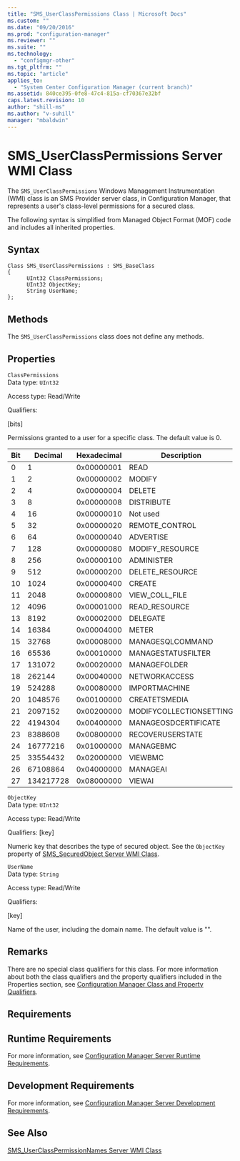 ```yaml
---
title: "SMS_UserClassPermissions Class | Microsoft Docs"
ms.custom: ""
ms.date: "09/20/2016"
ms.prod: "configuration-manager"
ms.reviewer: ""
ms.suite: ""
ms.technology:
  - "configmgr-other"
ms.tgt_pltfrm: ""
ms.topic: "article"
applies_to:
  - "System Center Configuration Manager (current branch)"
ms.assetid: 840ce395-0fe8-47c4-815a-cf70367e32bf
caps.latest.revision: 10
author: "shill-ms"
ms.author: "v-suhill"
manager: "mbaldwin"
---
```

# SMS_UserClassPermissions Server WMI Class
The `SMS_UserClassPermissions` Windows Management Instrumentation (WMI) class is an SMS Provider server class, in Configuration Manager, that represents a user's class-level permissions for a secured class.  

 The following syntax is simplified from Managed Object Format (MOF) code and includes all inherited properties.  

## Syntax  

```  
Class SMS_UserClassPermissions : SMS_BaseClass  
{  
      UInt32 ClassPermissions;  
      UInt32 ObjectKey;  
      String UserName;  
};  
```  

## Methods  
 The `SMS_UserClassPermissions` class does not define any methods.  

## Properties  
 `ClassPermissions`  
 Data type: `UInt32`  

 Access type: Read/Write  

 Qualifiers:  

 [bits]  

 Permissions granted to a user for a specific class. The default value is 0.  

|Bit|Decimal|Hexadecimal|Description|  
|---------|-------------|-----------------|-----------------|  
|0|1|0x00000001|READ|  
|1|2|0x00000002|MODIFY|  
|2|4|0x00000004|DELETE|  
|3|8|0x00000008|DISTRIBUTE|  
|4|16|0x00000010|Not used|  
|5|32|0x00000020|REMOTE_CONTROL|  
|6|64|0x00000040|ADVERTISE|  
|7|128|0x00000080|MODIFY_RESOURCE|  
|8|256|0x00000100|ADMINISTER|  
|9|512|0x00000200|DELETE_RESOURCE|  
|10|1024|0x00000400|CREATE|  
|11|2048|0x00000800|VIEW_COLL_FILE|  
|12|4096|0x00001000|READ_RESOURCE|  
|13|8192|0x00002000|DELEGATE|  
|14|16384|0x00004000|METER|  
|15|32768|0x00008000|MANAGESQLCOMMAND|  
|16|65536|0x00010000|MANAGESTATUSFILTER|  
|17|131072|0x00020000|MANAGEFOLDER|  
|18|262144|0x00040000|NETWORKACCESS|  
|19|524288|0x00080000|IMPORTMACHINE|  
|20|1048576|0x00100000|CREATETSMEDIA|  
|21|2097152|0x00200000|MODIFYCOLLECTIONSETTING|  
|22|4194304|0x00400000|MANAGEOSDCERTIFICATE|  
|23|8388608|0x00800000|RECOVERUSERSTATE|  
|24|16777216|0x01000000|MANAGEBMC|  
|25|33554432|0x02000000|VIEWBMC|  
|26|67108864|0x04000000|MANAGEAI|  
|27|134217728|0x08000000|VIEWAI|  

 `ObjectKey`  
 Data type: `UInt32`  

 Access type: Read/Write  

 Qualifiers: [key]  

 Numeric key that describes the type of secured object. See the `ObjectKey` property of [SMS_SecuredObject Server WMI Class](../../../develop/reference/misc/sms_securedobject-server-wmi-class.md).  

 `UserName`  
 Data type: `String`  

 Access type: Read/Write  

 Qualifiers:  

 [key]  

 Name of the user, including the domain name. The default value is "".  

## Remarks  
 There are no special class qualifiers for this class. For more information about both the class qualifiers and the property qualifiers included in the Properties section, see [Configuration Manager Class and Property Qualifiers](../../../develop/reference/misc/class-and-property-qualifiers.md).  

## Requirements  

## Runtime Requirements  
 For more information, see [Configuration Manager Server Runtime Requirements](../../../develop/core/reqs/server-runtime-requirements.md).  

## Development Requirements  
 For more information, see [Configuration Manager Server Development Requirements](../../../develop/core/reqs/server-development-requirements.md).  

## See Also  
 [SMS_UserClassPermissionNames Server WMI Class](../../../develop/reference/misc/sms_userclasspermissionnames-server-wmi-class.md)
